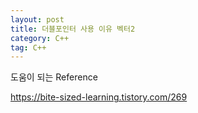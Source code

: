 ```yaml
---
layout: post
title: 더블포인터 사용 이유 벡터2
category: C++
tag: C++
---
```


도움이 되는 Reference

https://bite-sized-learning.tistory.com/269
